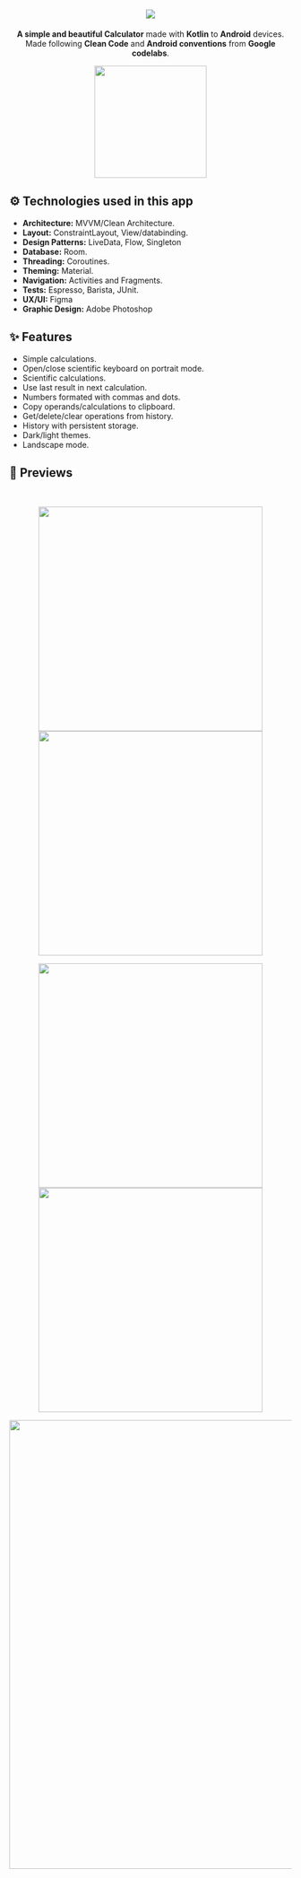 <h1 align="center"><img src="https://github.com/daavsnts/calculator/raw/main/images/banner-presentation.jpg"></h1>

<p align="center"><b>A simple and beautiful Calculator</b> made with <b>Kotlin</b> to <b>Android</b> devices.</br>
Made following <b>Clean Code</b> and <b>Android conventions</b> from <b>Google codelabs</b>.</br></p>
<p align="center">
<a href="https://play.google.com/store/apps/details?id=com.daavsnts.calculator"><img src="https://github.com/daavsnts/calculator/raw/main/images/google-play-button.svg" width="200" /></a>

<h2>⚙️ Technologies used in this app</h2>
<ul>
  <li><b>Architecture:</b> MVVM/Clean Architecture.</li>
  <li><b>Layout:</b> ConstraintLayout, View/databinding.</li>
  <li><b>Design Patterns:</b> LiveData, Flow, Singleton</li>
  <li><b>Database:</b> Room.</li>
  <li><b>Threading:</b> Coroutines.</li>
  <li><b>Theming:</b> Material.</li>
  <li><b>Navigation:</b> Activities and Fragments.</li>
  <li><b>Tests:</b> Espresso, Barista, JUnit.</li>
  <li><b>UX/UI:</b> Figma</li>
  <li><b>Graphic Design:</b> Adobe Photoshop</li>
</ul>

<h2>✨ Features</h2>
<ul>
  <li>Simple calculations.</li>
  <li>Open/close scientific keyboard on portrait mode.</li>
  <li>Scientific calculations</b>.</li>
  <li>Use last result in next calculation</b>.</li>
  <li>Numbers formated with commas and dots</b>.</li>
  <li>Copy operands/calculations to clipboard.</li>
  <li>Get/delete/clear operations from history.</li>
  <li>History with persistent storage.</li>
  <li>Dark/light themes.</li>
  <li>Landscape mode.</li>
</ul>

<h2>👀 Previews</h2>
</br>
<div align="center"><p float="left">
  <img src="https://github.com/daavsnts/calculator/raw/main/images/main-screen-light.jpg" width="400" />
  <img src="https://github.com/daavsnts/calculator/raw/main/images/main-screen-light-and-dark.jpg" width="400" /> 
</p></div>
<div align="center"><p float="left">
  <img src="https://github.com/daavsnts/calculator/raw/main/images/main-screen-scientific-keyboard-dark.jpg" width="400" />
  <img src="https://github.com/daavsnts/calculator/raw/main/images/history-screen-light.jpg" width="400" /> 
</p></div>
<div align="center"><img src="https://github.com/daavsnts/calculator/raw/main/images/landscape-screens.jpg" width="800" /></div>

